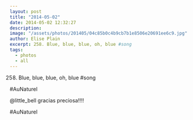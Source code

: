 ```yaml
---
layout: post
title: "2014-05-02"
date: 2014-05-02 12:32:27
description: 
image: "/assets/photos/201405/04c85b0c4b9cb7b1e8506e20691ee6c9.jpg"
author: Elise Plain
excerpt: 258. Blue, blue, blue, oh, blue #song
tags: 
  - photos
  - all
---
```


258. Blue, blue, blue, oh, blue #song
<p></p>
<p>#AuNaturel</p><p>@little_bell gracias preciosa!!!!</p><p>#AuNaturel</p>
